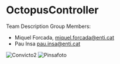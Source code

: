 # OctopusController

Team Description
Group Members:
- Miquel Forcada, miquel.forcada@enti.cat
- Pau Insa pau.insa@enti.cat

![Convicto2](https://github.com/PauInsa/OctopusController/assets/99646126/88a9e416-8cbc-416e-baf4-b45692ec3c3f)
![Pinsafoto](https://github.com/PauInsa/OctopusController/assets/99646126/1c48d4ee-f337-495a-bb5a-387566c5f5b3)
